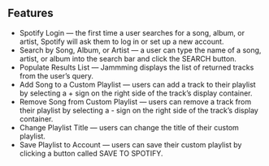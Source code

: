 ## Features

* Spotify Login — the first time a user searches for a song, album, or artist, Spotify will ask them to log in or set up a new account.
* Search by Song, Album, or Artist — a user can type the name of a song, artist, or album into the search bar and click the SEARCH button.
* Populate Results List — Jammming displays the list of returned tracks from the user’s query.
* Add Song to a Custom Playlist — users can add a track to their playlist by selecting a + sign on the right side of the track’s display container.
* Remove Song from Custom Playlist — users can remove a track from their playlist by selecting a - sign on the right side of the track’s display container.
* Change Playlist Title — users can change the title of their custom playlist.
* Save Playlist to Account — users can save their custom playlist by clicking a button called SAVE TO SPOTIFY.


